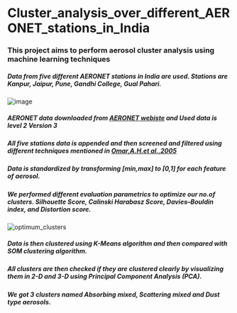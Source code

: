 # Cluster_analysis_over_different_AERONET_stations_in_India

### This project aims to perform aerosol cluster analysis using machine learning techniques 

##### Data from five different AERONET stations in India are used. Stations are Kanpur, Jaipur, Pune, Gandhi College, Gual Pahari.

![image](https://user-images.githubusercontent.com/116994415/204876053-bd0cb5f5-3f74-4320-8d8a-c0b3f175d15b.png=500x500)


##### AERONET data downloaded from [AERONET webiste](https://aeronet.gsfc.nasa.gov/cgi-bin/webtool_aod_v3?stage=2&region=Asia&state=India) and Used data is level 2 Version 3 

##### All five stations data is appended and then screened and filtered using different techniques mentioned in [Omar,A.H.et al.,2005](https://agupubs.onlinelibrary.wiley.com/doi/full/10.1029/2004JD004874) 

##### Data is standardized by transforming [min,max] to [0,1] for each feature of aerosol.

##### We performed different evaluation parametrics to optimize our no.of clusters. Silhouette Score, Calinski Harabasz Score, Davies–Bouldin index, and Distortion score.
![optimum_clusters](https://user-images.githubusercontent.com/116994415/204875502-769468ab-0947-4536-a899-7ba8bb625d6e.png=500x500)

##### Data is then clustered using K-Means algorithm and then compared with SOM clustering algorithm.

##### All clusters are then checked if they are clustered clearly by visualizing them in 2-D and 3-D using Principal Component Analysis (PCA).

##### We got 3 clusters named Absorbing mixed, Scattering mixed and Dust type aerosols.
